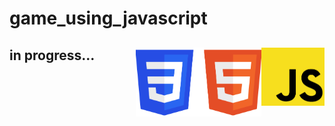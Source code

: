 # game_using_javascript
##  <img src="https://github.com/rodrigonuness/language_pictures/blob/master/Javascript.png" align="right" width="20%">
##  <img src="https://github.com/rodrigonuness/language_pictures/blob/master/html&css.png" align="right" width="40%">
## in progress...
